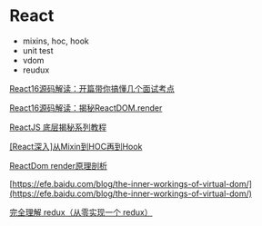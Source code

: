 # React

* mixins, hoc, hook
* unit test
* vdom
* reudux

[React16源码解读：开篇带你搞懂几个面试考点](https://github.com/qq591468061/xwfe/issues/11)

[React16源码解读：揭秘ReactDOM.render](https://www.lagou.com/lgeduarticle/90805.html)

[ReactJS 底层揭秘系列教程](https://zhuanlan.zhihu.com/p/30664826)

[[React深入]从Mixin到HOC再到Hook](https://juejin.im/post/5cad39b3f265da03502b1c0a)

[ReactDom render原理剖析](https://juejin.im/post/5ba20c63e51d450e5c475810)

[https://efe.baidu.com/blog/the-inner-workings-of-virtual-dom/](https://efe.baidu.com/blog/the-inner-workings-of-virtual-dom/)

[完全理解 redux（从零实现一个 redux）](https://github.com/brickspert/blog/issues/22#state)